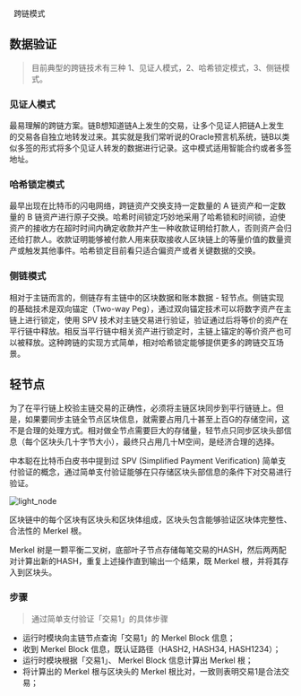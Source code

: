 <div
style=" display:flex;justify-content:space-between;align-items:center;margin-top: 1.6rem"> 
<h1 >跨链模式</h1>
<ClientOnly><button-demo> </button-demo></ClientOnly>
</div>

## 数据验证
> 目前典型的跨链技术有三种 1、见证人模式，2、哈希锁定模式，3、侧链模式。

### 见证人模式
最易理解的跨链方案。链B想知道链A上发生的交易，让多个见证人把链A上发生的交易各自独立地转发过来。其实就是我们常听说的Oracle预言机系统，链B以类似多签的形式将多个见证人转发的数据进行记录。这中模式适用智能合约或者多签地址。

### 哈希锁定模式
最早出现在比特币的闪电网络，跨链资产交换支持一定数量的 A 链资产和一定数量的 B 链资产进行原子交换。哈希时间锁定巧妙地采用了哈希锁和时间锁，迫使资产的接收方在超时时间内确定收款并产生一种收款证明给打款人，否则资产会归还给打款人。收款证明能够被付款人用来获取接收人区块链上的等量价值的数量资产或触发其他事件。哈希锁定目前看只适合偏资产或者关键数据的交换。

### 侧链模式
相对于主链而言的，侧链存有主链中的区块数据和账本数据 - 轻节点。侧链实现的基础技术是双向锚定（Two-way Peg），通过双向锚定技术可以将数字资产在主链上进行锁定，使用 SPV 技术对主链交易进行验证，验证通过后将等价的资产在平行链中释放。相反当平行链中相关资产进行锁定时，主链上锚定的等价资产也可以被释放。这种跨链的实现方式简单，相对哈希锁定能够提供更多的跨链交互场景。

## 轻节点
为了在平行链上校验主链交易的正确性，必须将主链区块同步到平行链链上。但是，如果要同步主链全节点区块信息，就需要占用几十甚至上百G的存储空间，这不是合理的处理方式。相对做全节点需要巨大的存储量，轻节点只同步区块头部信息（每个区块头几十字节大小），最终只占用几十M空间，是经济合理的选择。

中本聪在比特币白皮书中提到过 SPV (Simplified Payment Verification) 简单支付验证的概念，通过简单支付验证能够在只存储区块头部信息的条件下对交易进行验证。

<img :src="$withBase('/zh/light_node.png')" alt="light_node">

区块链中的每个区块有区块头和区块体组成，区块头包含能够验证区块体完整性、合法性的 Merkel 根。

Merkel 树是一颗平衡二叉树，底部叶子节点存储每笔交易的HASH，然后两两配对计算出新的HASH，重复上述操作直到输出一个结果，既 Merkel 根，并将其存入到区块头。

### 步骤
> 通过简单支付验证「交易1」的具体步骤

- 运行时模块向主链节点查询「交易1」的 Merkel Block 信息；
- 收到 Merkel Block 信息，既认证路径（HASH2, HASH34, HASH1234）；
- 运行时模块根据「交易1」、 Merkel Block 信息计算出 Merkel 根；
- 将计算出的 Merkel 根与区块头的 Merkel 根比对，一致则表明交易1是合法交易；